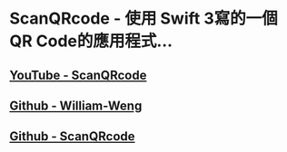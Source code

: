 # ScanQRcode - 使用 Swift 3寫的一個QR Code的應用程式…

## [YouTube - ScanQRcode](https://youtu.be/J5yXnpSsCDI)
## [Github - William-Weng](https://github.com/William-Weng)
## [Github - ScanQRcode]()